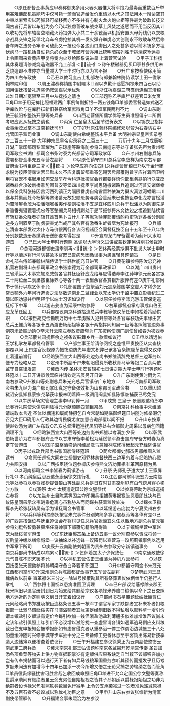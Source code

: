 <!-- { "loadSidebar": true } -->
　　○原任都督佥事黄应甲奏称御夷多用火器火器惟大将军炮为最毒而重数百斤举用甚难佛郎机虽能巧中仅可毙一骑而官造给发价重请以木代之其法用木一叚凿空其中束以麻索实以药弹轻可举移费亦不多并有心制火龙火炮火柜等件最为破敌长技又闻古者行兵皆以车战为务今乃以狡虏善破车战束草上风焚之遂惩而不用当反因其计以收功先将车轴凿空暗藏火药铅弹大小共二十余铳而以机括安置火母药线仍以衣粮杂战具交锋之际佯北弃车令虏抢掠其机一发火弹齐举虏必大创则永不敢破车然后修吾车阵之法务令牢不可破此又一技也今各边山口虏出入之处甚多若以前木铳多方埋伏虏马一踏机括自动毙杀必众至于城堡阵营亦用此铳明暗摆列胜于挑濠挖堑远矣  上令画图来看黄应甲复将奏内火器绘图系说进呈  上着营官试验
　　○甲子工科杨其休奏题请停减烧造磁器不允工部复＜锍-釒＞称午楼磁器见贝□亭甚多供用未乏烧造即不准停亦当量减大学士申时行亦以为言不报
　　○升广东按察使徐用简为四川右布政使
　　○乙丑以教习庶吉士礼部左侍郎兼翰林院侍读学士田一俊掌翰林院印信
　　○周王潚奏称镇国中尉睦木□弱以岁歉计诎愿捐禄米四百石以助国用诏抚按备礼旌奖仍敕褒嘉以示优劝
　　○以浙江杭嘉湖三府霪雨连绵其漕粮过淮日期准宽限至三月中从抚按之请也
　　○工部题称乙字库胖袄差官□米女页□角□羊于用无禆比照福建两广事例每副折银一两五钱角□羊部委官督造如式送乙字库收贮与在库胖袄新旧兼搭给军庶徵角□羊不烦军民两利不允
　　○调山东副使王毓阳补整饬开原等处兵备
　　○山西老营堡所儒学优等生员准照偏宁二所例考取应贡从抚按之请也
　　○丙寅  仁圣皇太后圣节进贺表文
　　○以锦衣卫指挥佥事余茂发掌本卫南镇抚司印
　　○丁卯升原任翰林院编修邓以赞为右春坊右中允管国子监司业事
　　○调山东副使白希绣整饬永平兵备
大明神宗显皇帝实录卷之二百三十一终
大明神宗显皇帝实录卷之二百三十二
　　万历十九年二月戊辰朔升湖广掌印都司黎国耀为广东琼崖等路海防参将云南迤东等处守备张先声为贵州都司军政佥书湖广都司佥书柴时泰为兴都留守司军政掌印
　　○升凉州右副总兵陈霞署都督佥事充五军营左副将
　　○以原任镇守四川总兵官李应祥为南京右军都督府佥书科臣薛三才＜锍-釒＞论李应祥向任四川总兵虚营冒粮已乃以千金行贿求脱为按臣傅霈论罢显黜未久不应复膺留都重寄乞赐罢斥部覆得旨李应祥着回卫听用将官既不堪起用如何交章举荐今科道抚按官会荐都要详慎你部里务斟酌行○威茂诸番紏合攻破新桥乘势围普安等堡四川抚臣李尚思随檄诸路兵追剿过河普安诸堡幸以保全兵科张栋因言河西列镇正为隔限番虏自俺酋留种依海为巢火真渡河蟠踞二川遂与并巢而处今杨柳等寨诸番无故犯顺恐势与虏合蔓延未已也按臣李化龙亦言松潘为蜀藩屏叠茂为松潘咽喉番夷作梗则松潘不支是宜移四川总兵于松潘以为防御先是奉旨番夷猖獗着抚总等官整搠兵马相机剿处于是节报参将朱文达边之垣追剿陆续皆有斩获番众降者亦斩其酋首黑卜白什儿子等献功赎罪部覆请酌将吏功罪各番分别顺逆多方制驭至于防虏要害尤当戒严其各官有激番生衅者亟为究处报可
　　○兵部乞清查本部发过太仆寺马价银两行各该阅视诸臣会同督抚按臣自十五年至十八年终分别款数造册奏缴清册送部查考得旨是
　　○升宣府龙门守备霍玠为蓟州大水峪游击
　　○己巳大学士申时行题照  圣谕以大学衍义进讲或蒙钦定另讲别书候裁遵行
　　○总理河道都御史潘季驯再＜锍-釒＞乞休两经票拟俱不批发大学士申时行等以漕运将行河防甚急本官既已告病恐因循误事为患匪轻具题请旨
　　○是日命礼部右侍郎兼翰林院侍读学士韩世能充日讲官
　　○升黄花镇参将陈汝忠充神机营右副将山东都司军政佥书张崇德为万全都司军政掌印
　　○以湖广四川贵州三省采运大木事完加恩效劳各官其抚臣舒应龙给与应得诰命李江孙坤徐元泰各赏银二十两纻丝二表里按臣徐养心等各十两一表里余官各赏银升服俸有差○庚午礼部尚书于慎行以疾乞休不允
　　○礼部覆国子监祭酒刘元震条陈国学空虚人才稀少乞常贡额外六年间行选贡之法尽数送南北二监肄业以充太学仍于监中置立彰善纪过二簿以昭劝惩并申明经学以端士习诏如议行
　　○以原任参将李沛充游击管保定巡抚标下中军
　　○以游击姜直为延绥中路参将
　　○右军都督府掌府事成山伯王应龙革任回卫
　　○兵部覆议南京科道拾遗总兵李栋等依议革任李如松着策励供职
　　○以按臣胡克俭勘明万历十七年虏贼入犯开原等处各官军获功失事缘由赏总兵王惟贞等各银十五两游击杨绍祖等各银十两指挥同知吴一臣等各照陈言边务事例罚米备赈助饷○辛未升云南左参政贾应璧为广东按察使湖广副使曾如春为狭西参政
　　○兵部覆甘肃抚臣余之祯条议鼓舞乡兵一款着如议行
　　○壬申以靖远伯王学礼掌左军都督府管事
　　○户部主事王阶请停阅视之差惟严责按臣从实查核部覆以闻  上曰差官阅视原为振饬边防先年虚文积弊已该各官条陈厘革岂得又议停止着遵前旨行
　　○经略狭西宣大山西等处边务尚书郑雒请辞免总督三边军务以便专力经略从之
　　○定州中所副千户朱朝阳侵费所收秋青马草等银二百余两依监守自盗律发遣
　　○癸酉内传  圣体未安暂辍初七日讲之期大学士申时行等题称经筵以十二日开讲恭候驾临并请钦定吉辰另开日讲
　　○升广东副使黄时雨为云南右参政○升狼山等处副总兵朱光充总兵官镇守广东地方
　　○升河南都司军政佥书朱九经为湖广都司掌印真定守备张效祖为山东都司军政佥书
　　○以重囚越狱诏安县知县蔡宗尧拏获申报未明着降一级调用闽县知县陈惇临捕获已尽免究
　　○以牛房草场灾管理主事李甲罚俸一月
　　○甲戌祭  三皇于  景惠殿遣侍郎李长春行礼院使朱儒院判陆得元分献颁赐四辅臣祭品
　　○南京礼科给事中朱维藩请端政本言近  圣体以偶违和屡闻静摄乞自今常朝如期临御经筵日讲随时修举暇仍召见大臣□确用人行政其边情民瘼尤宜加意咨诹部覆以闻不报
　　○升山东按察使赵钦汤为湖广左布政○乙亥总督漕运巡抚凤阳等处右佥都御史周采以母病乞回籍调理不允
　　○经略狭西宣大山西等处边务尚书郑雒以考满加少保
　　○以彰武伯杨世阶为右军都督府佥书以甘肃守备李希松为延绥领军游击宣府守备方时春为真定车营游击
　　○以国子监祭酒盛讷司经局洗马兼翰林院修撰杨起元充经筵讲官
　　○丙子以戎政兵部尚书张国彦侍经筵班
　　○荫佥都御史郝杰男郝雒图入监读书
　　○命原任巡抚大同右佥都御史邓乔林总督狭西三边军务着与经略协心戮力共图安攘
　　○以广西按臣饶位题参柳庆参将熊文济功罪相准革回原籍为民
　　○以河南都司佥书李皆春为蓟镇游击
　　○丁丑祭  先师孔子遣大学士王家屏行礼○  孝贞纯皇后忌辰遣永康侯徐文炜行礼
　　○以江西都司掌印张宏为云南临元等处参将以参将张榜提督狼山等处副总兵是日亥时甘肃凉州见有白气傍月穿心移时方散
　　○戊寅祭  太社  太稷遣定国公徐文璧恭代
　　○以参将蒋助为京城巡捕右参将
　　○以东兰州土目陈蒙等囚主夺印拥兵拒捕黄琳据寨助恶着即处决与已故陈星同枭示众韦琏乘危离心虽称胁从而同谋共获着监候处决
　　○以锦衣卫指挥李先珍张叔琦吴有孚为镇抚司佥书管事
　　○以延绥游击庞勃为宁夏灵州右参将
　　○以兵科等科摘参抚按官未完事件分别繁简多寡罚屠叔芳等各俸有差○己卯广西巡按饶位与抚臣遵议会荐将材见任总兵官张澡宜久任以戢地方副总兵童元镇参将刘綎各智勇兼资堪任将帅事下部覆纪籍酌用得旨
　　○以宁镇城坐营中军赵宠为延绥领军游击
　　○辽东抚臣郝杰条上备边五事一议分别查参以责成将领一议酌量冲缓以缮修城堡一议抽垛以补选锋一议降罚以查营马一议照蓟镇事例以选用中军章下所司
　　○庚辰升云南副使刘朝噩为贵州右参政分守新镇道事务
　　○南京兵部尚书杨成以病累＜锍-釒＞乞休着加太子少保致仕
　　○南京通政使徐元气自陈不职乞罢不允
　　○以神机五营佐击王维藩为神机八营参将
　　○以狭西按臣张天德劾参将孙朝梁守备白泽着革职回卫
　　○升中都留守司佥书朱冠充江西都司掌印○升凉州副总兵陈霞都督佥事充五军营左副将
　　○楚府武冈王显槐病故以前奉  旨革禄米三分之一除谥号候覆勘其所有祭葬表仪依例给半仍差行人掌礼
　　○广西参将韦国祯以患病准回卫调理
　　○辛巳户部议给藩禄除亲郡王禄米照旧以遣官册封到日为始支给其题给宗仪各项禄米养赡口粮俱以命下之日查照地方远近酌为定则明文到日开支着如议行
　　○户部尚书石星覆题延绥抚臣贾仁元同经略尚书郑雒及按臣连格条议五事一核军丁谓官军家丁缺额者宜补未补者扣粮报部一汰驽马谓延绥实在马骡溢额者宜汰第足经制旧数不得私增以縻料草一增引价谓本镇盐引岁额派有定价今每引欲加一钱但浙盐池盐利薄逋多似难加增淮芦议尚未定该年盐引俱照上年引价不必议增以滋纷扰一查虚冒谓各镇如遇军逃马倒应支料粮截日住支申报知会按季报部如有虚冒侵克者从重参治一停工作谓沿边城堡三十八处酌量缓冲随时兴修于城守步军抽十分之三专备修工更番休息至于客饷出陈易新按季造入边储簿以便稽查着依议行
　　○壬午升福建左参议徐秉正为云南副使整饬云南武定二府兵备
　　○癸未南京礼部王弘诲题称南京各监揭开乾清宫传奉  圣旨加添各项鱼菜等物夫上供方物查据职掌岁有定额供应果系缺乏自当敕下该部移咨加办岂有传奉揭帖而可以通行天下者有如兵马钱粮军国重务亦听其径传而擅发乎且历考岁额未闻迭有加增今十四年已加添一次今所增又倍之无论采捕之劳输纳之苦而管角□羊员役夤缘骚扰害可胜言哉乞收回成命照旧角□羊进不允○定国公徐文璧等奏称世爵承袭间有继绝者虽云旁支弟侄自始祖视之皆其子孙朝廷以爵禄报始祖之功非为绝嗣者设也禄米乞准照铁券数目免行减半  上令旁支承袭减过一次者准免递减原禄不及五百石者不必议减以称优礼功臣之意
　　○甲申升山东右参议张维新为清军副使带管驿传
　　○升福建佥事朱熙洽为左参议
